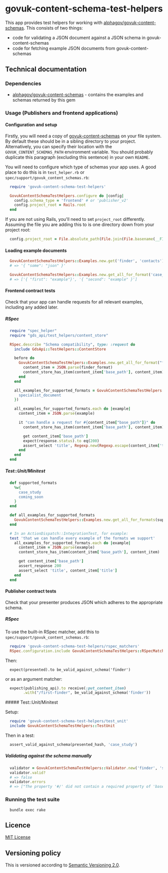 # govuk-content-schema-test-helpers

This app provides test helpers for working with [alphagov/govuk-content-schemas](https://github.com/alphagov/govuk-content-schemas). This consists of two things:

* code for validating a JSON document against a JSON schema in govuk-content-schemas
* code for fetching example JSON documents from govuk-content-schemas


## Technical documentation

### Dependencies

- [alphagov/govuk-content-schemas](https://github.com/alphagov/govuk-content-schemas) - contains the examples and schemas returned by this gem

### Usage (Publishers and frontend applications)

#### Configuration and setup

Firstly, you will need a copy of [govuk-content-schemas](http://github.com/alphagov/govuk-content-schemas) on your file system. By default these should be in a sibling directory to your project. Alternatively, you can specify their location with the `GOVUK_CONTENT_SCHEMAS_PATH` environment variable. You should probably duplicate this paragraph (excluding this sentence) in your own `README`.

You will need to configure which type of schemas your app uses. A good place to do this is in `test_helper.rb` or `spec/support/govuk_content_schemas.rb`:

```ruby
  require 'govuk-content-schema-test-helpers'

  GovukContentSchemaTestHelpers.configure do |config|
    config.schema_type = 'frontend' # or 'publisher_v2'
    config.project_root = Rails.root
  end
```

If you are not using Rails, you'll need to set `project_root` differently. Assuming the file you are adding this to is one directory down from your project root:
```ruby
  config.project_root = File.absolute_path(File.join(File.basename(__FILE__), '..'))
```

#### Loading example documents

```ruby
  GovukContentSchemaTestHelpers::Examples.new.get('finder', 'contacts')
  # => '{ "some": "json" }'
```

```ruby
  GovukContentSchemaTestHelpers::Examples.new.get_all_for_format('case_study')
  # => ['{ "first": "example"}', '{ "second": "example" }']
```

#### Frontend contract tests

Check that your app can handle requests for all relevant examples,
including any added later.

##### RSpec

```ruby
  require "spec_helper"
  require "gds_api/test_helpers/content_store"

  RSpec.describe "Schema compatibility", type: :request do
    include GdsApi::TestHelpers::ContentStore

    before do
      GovukContentSchemaTestHelpers::Examples.new.get_all_for_format("finder").each do |finder_format|
        content_item = JSON.parse(finder_format)
        content_store_has_item(content_item['base_path'], content_item)
      end
    end

    all_examples_for_supported_formats = GovukContentSchemaTestHelpers::Examples.new.get_all_for_formats(%w{
      specialist_document
    })

    all_examples_for_supported_formats.each do |example|
      content_item = JSON.parse(example)

      it "can handle a request for #{content_item["base_path"]}" do
        content_store_has_item(content_item['base_path'], content_item)

        get content_item['base_path']
        expect(response.status).to eq(200)
        assert_select 'title', Regexp.new(Regexp.escape(content_item['title']))
      end
    end
  end
```

##### Test::Unit/Minitest

```ruby
  def supported_formats
    %w{
      case_study
      coming_soon
    }
  end

  def all_examples_for_supported_formats
    GovukContentSchemaTestHelpers::Examples.new.get_all_for_formats(supported_formats)
  end

  # In an ActionDispatch::IntegrationTest, for example:
  test 'that we can handle every example of the formats we support'
    all_examples_for_supported_formats.each do |example|
      content_item = JSON.parse(example)
      content_store_has_item(content_item['base_path'], content_item)

      get content_item['base_path']
      assert_response 200
      assert_select 'title', content_item['title']
    end
  end
```

#### Publisher contract tests

Check that your presenter produces JSON which adheres to the appropriate schema.

##### RSpec

To use the built-in RSpec matcher, add this to `spec/support/govuk_content_schemas.rb`:

```ruby
  require 'govuk-content-schema-test-helpers/rspec_matchers'
  RSpec.configuration.include GovukContentSchemaTestHelpers::RSpecMatchers
```

Then:
```
  expect(presented).to be_valid_against_schema('finder')
```

or as an argument matcher:

```ruby
  expect(publishing_api).to receive(:put_content_item)
        .with("/first-finder", be_valid_against_schema('finder'))
```

##### Test::Unit/Minitest

Setup:

```ruby
  require 'govuk-content-schema-test-helpers/test_unit'
  include GovukContentSchemaTestHelpers::TestUnit
```

Then in a test:
```ruby
  assert_valid_against_schema(presented_hash, 'case_study')
```

##### Validating against the schema manually

```ruby
  validator = GovukContentSchemaTestHelpers::Validator.new('finder', 'schema', '{ "some": "json" }')
  validator.valid?
  # => false
  validator.errors
  # => ["The property '#/' did not contain a required property of 'base_path'", ...]
```

### Running the test suite

```
  bundle exec rake
```


## Licence

[MIT License](LICENCE)

## Versioning policy

This is versioned according to [Semantic Versioning 2.0](http://semver.org/).
